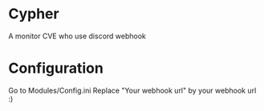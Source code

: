 # Cypher
A monitor CVE who use discord webhook

# Configuration
Go to Modules/Config.ini
Replace "Your webhook url" by your webhook url :)
